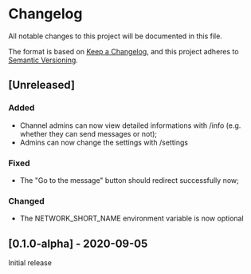 # Changelog
All notable changes to this project will be documented in this file.

The format is based on [Keep a Changelog](https://keepachangelog.com/en/1.0.0/),
and this project adheres to [Semantic Versioning](https://semver.org/spec/v2.0.0.html).

## [Unreleased]
### Added
- Channel admins can now view detailed informations with /info (e.g. whether they can send messages or not);
- Admins can now change the settings with /settings
### Fixed
- The "Go to the message" button should redirect successfully now;
### Changed
- The NETWORK_SHORT_NAME environment variable is now optional


## [0.1.0-alpha] - 2020-09-05
Initial release
